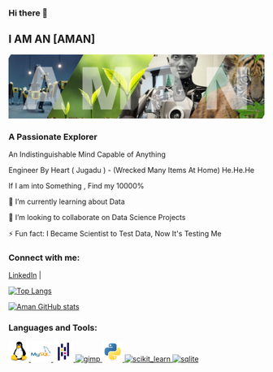 ### Hi there 👋
## I AM AN [AMAN]
![Head](https://github.com/officialAmanchauhan/ML-Olympiad-Autism-Challenge/blob/main/Assets/A.png)

<h3 align="left">A Passionate Explorer</h3>

An Indistinguishable Mind Capable of Anything

Engineer By Heart ( Jugadu ) - (Wrecked Many Items At Home) He.He.He

If I am into Something , Find my 10000%

🌱 I’m currently learning about Data

👯 I’m looking to collaborate on Data Science Projects

⚡ Fun fact: I Became Scientist to Test Data, Now It's Testing Me

<h3 align="left">Connect with me:</h3> 

[LinkedIn](https://www.linkedin.com/in/aman-chauhan-a90tb7) | 

[![Top Langs](https://github-readme-stats.vercel.app/api/top-langs/?username=officialAmanChauhan&layout=compact)](https://github.com/officialAmanChauhan/github-readme-stats)

[![Aman GitHub stats](https://github-readme-stats.vercel.app/api?username=officialAmanChauhan)](https://github.com/officialAmanChauhan/github-readme-stats)




<h3 align="left">Languages and Tools:</h3>
<p align="left"></a> <a href="https://www.linux.org/" target="_blank" rel="noreferrer"> <img src="https://raw.githubusercontent.com/devicons/devicon/master/icons/linux/linux-original.svg" alt="linux" width="40" height="40"/> </a> <a href="https://www.mysql.com/" target="_blank" rel="noreferrer"> <img src="https://raw.githubusercontent.com/devicons/devicon/master/icons/mysql/mysql-original-wordmark.svg" alt="mysql" width="40" height="40"/> </a> <a href="https://pandas.pydata.org/" target="_blank" rel="noreferrer"> <img src="https://raw.githubusercontent.com/devicons/devicon/2ae2a900d2f041da66e950e4d48052658d850630/icons/pandas/pandas-original.svg" alt="pandas" width="40" height="40"/> </a> <a href="https://www.photoshop.com/en" target="_blank" rel="noreferrer"> <img src="https://upload.wikimedia.org/wikipedia/commons/thumb/4/45/The_GIMP_icon_-_gnome.svg/96px-The_GIMP_icon_-_gnome.svg.png" alt="gimp" width="40" height="40"/> </a> <a href="https://www.python.org" target="_blank" rel="noreferrer"> <img src="https://raw.githubusercontent.com/devicons/devicon/master/icons/python/python-original.svg" alt="python" width="40" height="40"/> </a> <a href="https://scikit-learn.org/" target="_blank" rel="noreferrer"> <img src="https://upload.wikimedia.org/wikipedia/commons/0/05/Scikit_learn_logo_small.svg" alt="scikit_learn" width="40" height="40"/> </a>
<a href="https://www.sqlite.org/" target="_blank" rel="noreferrer"> <img src="https://www.vectorlogo.zone/logos/sqlite/sqlite-icon.svg" alt="sqlite" width="40" height="40"/> </a> </p>

<!--
**officialAmanchauhan/officialAmanchauhan** is a ✨ _special_ ✨ repository because its `README.md` (this file) appears on your GitHub profile.

Here are some ideas to get you started:

- 🔭 I’m currently working on ...
- 🌱 I’m currently learning ...
- 👯 I’m looking to collaborate on ...
- 🤔 I’m looking for help with ...
- 💬 Ask me about ...
- 📫 How to reach me: ...
- 😄 Pronouns: ...
- ⚡ Fun fact: ...
-->
